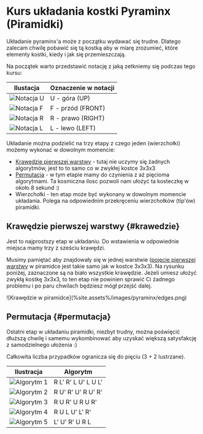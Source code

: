 <!---
title: "Pyraminx - kurs układania"    
-->
[up]:    %site.assets%/images/pyraminx/U.png "Pyraminx - notacja U"
[front]: %site.assets%/images/pyraminx/F.png "Pyraminx - notacja F"
[right]: %site.assets%/images/pyraminx/R.png "Pyraminx - notacja R"
[left]:  %site.assets%/images/pyraminx/L.png "Pyraminx - notacja L"

# Kurs układania kostki Pyraminx (Piramidki)

Układanie pyraminx'a może z początku wydawać się trudne. Dlatego zalecam chwilę pobawić się tą kostką aby w miarę zrozumieć, które elementy kostki, kiedy i jak się przemieszczają.

Na początek warto przedstawić notację z jaką zetkniemy się podczas tego kursu:


| Ilustacja           | Oznaczenie w notacji |
| ------------------- | -------------------- |
| ![Notacja U][up]    | U - góra (UP)        |
| ![Notacja F][front] | F - przód (FRONT)    |
| ![Notacja R][right] | R - prawo (RIGHT)    |
| ![Notacja L][left]  | L - lewo (LEFT)      |

Układanie można podzielić na trzy etapy z czego jeden (wierzchołki) możemy wykonać w dowolnym momencie:

 - [Krawędzie pierwszej warstwy](#krawedzie) - tutaj nie uczymy się żadnych algorytmów, jest to to samo co w zwykłej kostce 3x3x3
 - [Permutacja](#permutacja) - w tym etapie mamy do czynienia z aż pięcioma algorytmami. Ta kosmiczna ilosc pozwoli nam ułożyć ta kosteczkę w około 8 sekund :)
 - Wierzchołki - ten etap może być wykonany w dowolnym momencie układania. Polega na odpowiednim przekręceniu wierzchołków (tip'ów) piramidki.


## Krawędzie pierwszej warstwy {#krawedzie}

Jest to najprostszy etap w układaniu. Do wstawienia w odpowiednie miejsca mamy trzy z sześciu krawędzi.

Musimy pamiętać aby znajdowały się w jednej warstwie ([pojęcie pierwszej warstwy](%route.basics%) w piramidce jest takie samo jak w kostce 3x3x3). Na rysunku poniżej, zaznaczone są na biało wszystkie krawędzie. Jeżeli umiesz ułożyć zwykłą kostkę 3x3x3, to ten etap nie powinien sprawić Ci żadnego problemu i po paru chwilach będziesz mógł przejść dalej.

<p markdown=1 class="centered">
![Krawędzie w piramidce](%site.assets%/images/pyraminx/edges.png)
</p>

## Permutacja {#permutacja}

Ostatni etap w układaniu piramidki, niezbyt trudny, można poświęcić dłuższą chwilę i samemu wykombinować aby uzyskać większą satysfakcję z samodzielnego ułożenia :)

Całkowita liczba przypadków ogranicza się do pięciu (3 + 2 lustrzane).

| Ilustracja                                            | Algorytm            |
| ----------------------------------------------------- | ------------------- |
| ![Algorytm 1](%site.assets%/images/pyraminx/pll1.png) | R L' R' L U' L U L' |
| ![Algorytm 2](%site.assets%/images/pyraminx/pll2.png) | R U' R' U' R U' R'  |
| ![Algorytm 3](%site.assets%/images/pyraminx/pll3.png) | R U R' U R U R'     |
| ![Algorytm 4](%site.assets%/images/pyraminx/pll4.png) | R U L U' L' R'      |
| ![Algorytm 5](%site.assets%/images/pyraminx/pll5.png) | L' U' R' U R L      |
